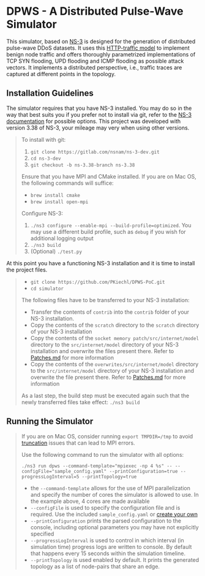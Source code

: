 # DPWS - A Distributed Pulse-Wave Simulator
This simulator, based on [NS-3](https://www.nsnam.org/) is designed for the generation of distributed pulse-wave DDoS datasets. It uses this [HTTP-traffic model](https://github.com/saulodamata/ns-3-http-traffic-generator)
to implement benign node traffic and offers thoroughly parametrized implementations of TCP SYN flooding, UPD flooding and ICMP flooding as possible attack vectors. It implements a distributed perspective, i.e., 
traffic traces are captured at different points in the topology.

## Installation Guidelines
The simulator requires that you have NS-3 installed. You may do so in the way that best suits you if you prefer not to install via git,
refer to the [NS-3 documentation](https://www.nsnam.org/wiki/Installation) for possible options.
This project was developed with version 3.38 of NS-3, your mileage may very when using other versions.


> To install with git:
> 
> 1. `git clone https://gitlab.com/nsnam/ns-3-dev.git`
> 2. `cd ns-3-dev`
> 3. `git checkout -b ns-3.38-branch ns-3.38`
> 
> Ensure that you have MPI and CMake installed. If you are on Mac OS, the following commands will suffice:
> 
> - `brew install cmake`
> - `brew install open-mpi`
> 
> Configure NS-3:
> 1. `./ns3 configure --enable-mpi --build-profile=optimized`. You may use a different build profile, such as `debug` if you wish for additional logging output
> 2. `./ns3 build`
> 3. (Optional) `./test.py`
> 

At this point you have a functioning NS-3 installation and it is time to install the project files.
> - `git clone https://github.com/PKiechl/DPWS-PoC.git`
> - `cd simulator`
> 
> The following files have to be transferred to your NS-3 installation:
> - Transfer the contents of `contrib` into the `contrib` folder of your NS-3 installation.
> - Copy the contents of the `scratch` directory to the `scratch` directory of your NS-3 installation
> - Copy the contents of the `socket memory patch/src/internet/model` directory to the `src/internet/model` directory of your NS-3 installation and overwrite the files present there. Refer to [Patches.md](simulator/PATCHES.md) for more information
> - Copy the contents of the `overwrites/src/internet/model` directory to the `src/internet/model` directory of your NS-3 installation and overwrite the file present there. Refer to [Patches.md](simulator/PATCHES.md) for more information
> 
> As a last step, the build step must be executed again such that the newly transferred
    files take effect: `./ns3 build`
> 

## Running the Simulator

> If you are on Mac OS, consider running `export TMPDIR=/tmp` to avoid [truncation](https://github.com/open-mpi/ompi/issues/7393#issuecomment-882018321) issues that can lead to MPI errors.
> 
> Use the following command to run the simulator with all options:
> 
> `./ns3 run dpws --command-template="mpiexec -np 4 %s"
-- --configFile="sample_config.yaml"
--printConfiguration=true
--progressLogInterval=5
--printTopology=true`
> 
> - the `--command-template` allows for the use of MPI parallelization and specify the number of cores the simulator is allowed to use. In the example above, 4 cores are made available
> - `--configFile` is used to specify the configuration file and is required. Use the included `sample_config.yaml` or [create your own](simulator/CONFIGURATION.md)
> - `--printConfiguration` prints the parsed configuration to the console, including optional parameters you may have not explicitly specified
> - `--progressLogInterval` is used to control in which interval (in simulation time) progress logs are written to console. By default that happens every 15 seconds within the simulation timeline.
> - `--printTopology` is used enabled by default. It prints the generated topology as a list of node-pairs that share an edge.
